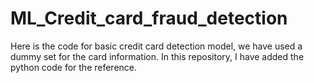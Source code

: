 # ML_Credit_card_fraud_detection
Here is the code for basic credit card detection model, we have used a dummy set for the card information. In this repository, I have added the python code for the reference.
